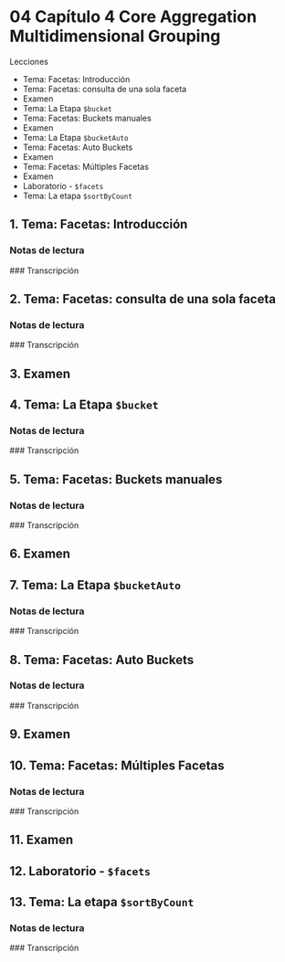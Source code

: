 
# 04 Capítulo 4 Core Aggregation Multidimensional Grouping

Lecciones

* Tema: Facetas: Introducción
* Tema: Facetas: consulta de una sola faceta
* Examen
* Tema: La Etapa `$bucket`
* Tema: Facetas: Buckets manuales
* Examen
* Tema: La Etapa `$bucketAuto`
* Tema: Facetas: Auto Buckets
* Examen
* Tema: Facetas: Múltiples Facetas
* Examen
* Laboratorio - `$facets`
* Tema: La etapa `$sortByCount`

## 1. Tema: Facetas: Introducción

### Notas de lectura


### Transcripción

## 2. Tema: Facetas: consulta de una sola faceta

### Notas de lectura


### Transcripción

## 3. Examen

## 4. Tema: La Etapa `$bucket`

### Notas de lectura


### Transcripción

## 5. Tema: Facetas: Buckets manuales

### Notas de lectura


### Transcripción


## 6. Examen

## 7. Tema: La Etapa `$bucketAuto`

### Notas de lectura


### Transcripción

## 8. Tema: Facetas: Auto Buckets

### Notas de lectura


### Transcripción

## 9. Examen

## 10. Tema: Facetas: Múltiples Facetas

### Notas de lectura


### Transcripción

## 11. Examen

## 12. Laboratorio - `$facets`

## 13. Tema: La etapa `$sortByCount`

### Notas de lectura


### Transcripción
